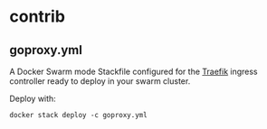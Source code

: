 # contrib

## goproxy.yml

A Docker Swarm mode Stackfile configured for the [Traefik](https://traefik.io)
ingress controller ready to deploy in your swarm cluster.

Deploy with:

```#!bash
docker stack deploy -c goproxy.yml
```
